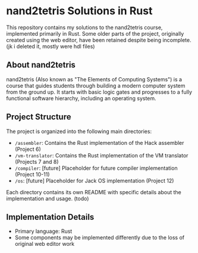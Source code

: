 # nand2tetris Solutions in Rust

This repository contains my solutions to the nand2tetris course, implemented primarily in Rust. Some older parts of the project, originally created using the web editor, have been retained despite being incomplete. (jk i deleted it, mostly were hdl files)

## About nand2tetris

nand2tetris (Also known as "The Elements of Computing Systems") is a course that guides students through building a modern computer system from the ground up. It starts with basic logic gates and progresses to a fully functional software hierarchy, including an operating system.

## Project Structure

The project is organized into the following main directories:

- `/assembler`: Contains the Rust implementation of the Hack assembler (Project 6)
- `/vm-translator`: Contains the Rust implementation of the VM translator (Projects 7 and 8)
- `/compiler`: [future] Placeholder for future compiler implementation (Project 10-11)
- `/os`: [future] Placeholder for Jack OS implementation (Project 12)

Each directory contains its own README with specific details about the implementation and usage. (todo)

## Implementation Details

- Primary language: Rust
- Some components may be implemented differently due to the loss of original web editor work